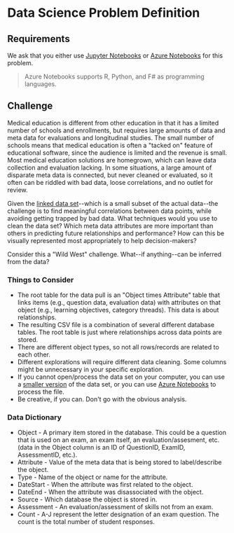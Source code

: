 # Data Science Problem Definition

## Requirements

We ask that you either use [Jupyter Notebooks](https://jupyter.org) or [Azure Notebooks](https://notebooks.azure.com) for this problem.

> Azure Notebooks supports R, Python, and F# as programming languages.

## Challenge

Medical education is different from other education in that it has a limited number of schools and enrollments, but requires large amounts of data and meta data for evaluations and longitudinal studies. The small number of schools means that medical education is often a "tacked on" feature of educational software, since the audience is limited and the revenue is small. Most medical education solutions are homegrown, which can leave data collection and evaluation lacking. In some situations, a large amount of disparate meta data is connected, but never cleaned or evaluated, so it often can be riddled with bad data, loose correlations, and no outlet for review.

Given the [linked data set](https://octobercodes.blob.core.windows.net/hackathon/sample-data.csv)--which is a small subset of the actual data--the challenge is to find meaningful correlations between data points, while avoiding getting trapped by bad data. What techniques would you use to clean the data set? Which meta data attributes are more important than others in predicting future relationships and performance? How can this be visually represented most appropriately to help decision-makers?

Consider this a "Wild West" challenge. What--if anything--can be inferred from the data?

### Things to Consider

* The root table for the data pull is an "Object times Attribute" table that links items (e.g., question data, evaluation data) with attributes on that object (e.g., learning objectives, category threads). This data is about relationships.
* The resulting CSV file is a combination of several different database tables. The root table is just where relationships across data points are stored.
* There are different object types, so not all rows/records are related to each other.
* Different explorations will require different data cleaning. Some columns might be unnecessary in your specific exploration.
* If you cannot open/process the data set on your computer, you can use a [smaller version](https://octobercodes.blob.core.windows.net/hackathon/sample-data-small.csv) of the data set, or you can use [Azure Notebooks](https://notebooks.azure.com) to process the file.
* Be creative, if you can. Don't go with the obvious analysis.

### Data Dictionary

* Object - A primary item stored in the database. This could be a question that is used on an exam, an exam itself, an evaluation/assesment, etc. (data in the Object column is an ID of QuestionID, ExamID, AssessmentID, etc.).
* Attribute - Value of the meta data that is being stored to label/describe the object.
* Type - Name of the object or name for the attribute.
* DateStart - When the attribute was first related to the object.
* DateEnd - When the attribute was disassociated with the object.
* Source - Which database the object is stored in.
* Assessment - An evaluation/assessment of skills not from an exam.
* Count - A-J represent the letter designation of an exam question. The count is the total number of student responses.

